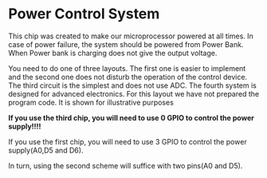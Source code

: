 <h1>Power Control System</h1>
This chip was created to make our microprocessor powered at all times. In case of power failure, the system should be powered from Power Bank. When Power bank is charging does not give the output voltage.

You need to do one of three layouts. The first one is easier to implement and the second one does not disturb the operation of the control device. The third circuit is the simplest and does not use ADC.
The fourth system is designed for advanced electronics. For this layout we have not prepared the program code. It is shown for illustrative purposes

<b>If you use the third  chip, you will need to use 0 GPIO to control the power supply!!!!</b>

If you use the first chip, you will need to use 3 GPIO to control the power supply(A0,D5 and D6).

In turn, using the second scheme will suffice with two pins(A0 and D5).




